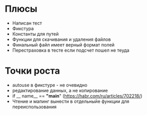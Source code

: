 # Плюсы
* Написан тест
* Фикстура
* Константы для путей
* Функции для скачивания и удаления файлов
* Финальный файл имеет верный формат полей
* Перестраховка в тесте если подсчет пошел не теуда



# Точки роста
* autouse в фикстуре - не очевидно
* редактирование данных, а не копирование
* if __ name__ == __"main__" (https://habr.com/ru/articles/702218/)
* Чтение и мапинг вынести в отдельныйе функции для переиспользования

